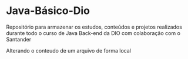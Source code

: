 # Java-Básico-Dio
Repositório para armazenar os estudos, conteúdos e projetos realizados durante todo o curso de Java Back-end da DIO com colaboração com o Santander

Alterando o conteudo de um arquivo de forma local